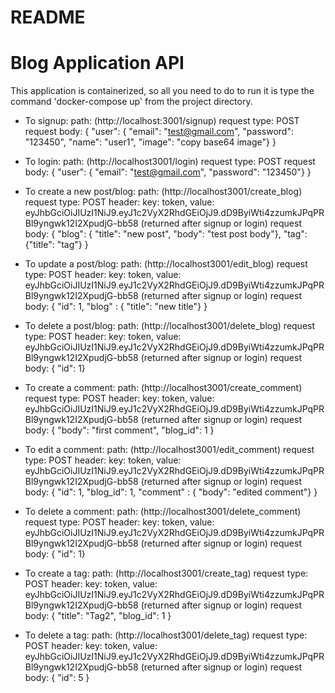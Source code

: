 # README

# Blog Application API

This application is containerized, so all you need to do to run it is type the command 'docker-compose up' from the project directory.

* To signup:
    path: (http://localhost:3001/signup)
    request type: POST
    request body: { "user": {
      "email": "test@gmail.com",
      "password": "123450",
      "name": "user1",
      "image": "copy base64 image"}
    }
    
* To login:
    path: (http://localhost3001/login)
    request type: POST
    request body: { "user": {
      "email": "test@gmail.com",
      "password": "123450"}
     }
     
* To create a new post/blog:
    path: (http://localhost3001/create_blog)
    request type: POST
    header: key: token, value: eyJhbGciOiJIUzI1NiJ9.eyJ1c2VyX2RhdGEiOjJ9.dD9ByiWti4zzumkJPqPRBl9yngwk12I2XpudjG-bb58 (returned after signup or login)
    request body: { "blog": {
      "title": "new post",
      "body": "test post body"},
    "tag": {"title": "tag"}
    }

* To update a post/blog:
    path: (http://localhost3001/edit_blog)
    request type: POST
    header: key: token, value: eyJhbGciOiJIUzI1NiJ9.eyJ1c2VyX2RhdGEiOjJ9.dD9ByiWti4zzumkJPqPRBl9yngwk12I2XpudjG-bb58 (returned after signup or login)
    request body: { 
      "id": 1,
      "blog" : {
        "title": "new title"}
    }
    
* To delete a post/blog:
    path: (http://localhost3001/delete_blog)
    request type: POST
    header: key: token, value: eyJhbGciOiJIUzI1NiJ9.eyJ1c2VyX2RhdGEiOjJ9.dD9ByiWti4zzumkJPqPRBl9yngwk12I2XpudjG-bb58 (returned after signup or login)
    request body: { 
    "id": 1}
    
* To create a comment:
    path: (http://localhost3001/create_comment)
    request type: POST
    header: key: token, value: eyJhbGciOiJIUzI1NiJ9.eyJ1c2VyX2RhdGEiOjJ9.dD9ByiWti4zzumkJPqPRBl9yngwk12I2XpudjG-bb58 (returned after signup or login)
    request body: { 
      "body": "first comment",
      "blog_id": 1
    }
    
* To edit a comment:
    path: (http://localhost3001/edit_comment)
    request type: POST
    header: key: token, value: eyJhbGciOiJIUzI1NiJ9.eyJ1c2VyX2RhdGEiOjJ9.dD9ByiWti4zzumkJPqPRBl9yngwk12I2XpudjG-bb58 (returned after signup or login)
    request body: { 
      "id": 1,
      "blog_id": 1,
      "comment" : {
        "body": "edited comment"}
    }
    
* To delete a comment:
    path: (http://localhost3001/delete_comment)
    request type: POST
    header: key: token, value: eyJhbGciOiJIUzI1NiJ9.eyJ1c2VyX2RhdGEiOjJ9.dD9ByiWti4zzumkJPqPRBl9yngwk12I2XpudjG-bb58 (returned after signup or login)
    request body: { 
      "id": 1}
      
* To create a tag:
    path: (http://localhost3001/create_tag)
    request type: POST
    header: key: token, value: eyJhbGciOiJIUzI1NiJ9.eyJ1c2VyX2RhdGEiOjJ9.dD9ByiWti4zzumkJPqPRBl9yngwk12I2XpudjG-bb58 (returned after signup or login)
    request body: { 
      "title": "Tag2",
      "blog_id": 1
    }

* To delete a tag:
    path: (http://localhost3001/delete_tag)
    request type: POST
    header: key: token, value: eyJhbGciOiJIUzI1NiJ9.eyJ1c2VyX2RhdGEiOjJ9.dD9ByiWti4zzumkJPqPRBl9yngwk12I2XpudjG-bb58 (returned after signup or login)
    request body: { 
      "id": 5
     }
